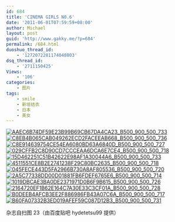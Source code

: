 ```yaml
---
id: 684
title: 'CINEMA GIRLS N0.6'
date: '2011-06-01T07:59:59+08:00'
author: Michael
layout: post
guid: 'http://www.gakky.me/?p=684'
permalink: /684.html
duoshuo_thread_id:
    - '1272072281174048803'
dsq_thread_id:
    - '2711150425'
Views:
    - '106'
categories:
    - 图片
tags:
    - smile
    - 新垣结衣
    - 日本
    - 美女
---
```


[![AAEC6B74DF59E23B99B69CB67DA4CA23_B500_900_500_733](http://www.yui-aragaki.org/wp-content/uploads/img/AAEC6B74DF59E23B99B69CB67DA4CA23_B500_900_500_733.jpeg)](http://www.yui-aragaki.org/wp-content/uploads/img/AAEC6B74DF59E23B99B69CB67DA4CA23_B1280_1280_697_1023.jpeg) [![C8EB4B065CAB049262ECD2FACEEAB668_B500_900_500_736](http://www.yui-aragaki.org/wp-content/uploads/img/C8EB4B065CAB049262ECD2FACEEAB668_B500_900_500_736.jpeg)](http://www.yui-aragaki.org/wp-content/uploads/img/C8EB4B065CAB049262ECD2FACEEAB668_B1280_1280_695_1024.jpeg) [![C8E914639754CE54EA6080BD63A6840D_B500_900_500_727](http://www.yui-aragaki.org/wp-content/uploads/img/C8E914639754CE54EA6080BD63A6840D_B500_900_500_727.jpeg)](http://www.yui-aragaki.org/wp-content/uploads/img/C8E914639754CE54EA6080BD63A6840D_B1280_1280_703_1023.jpeg) [![029CFFB2C8D90CD7CCCEAA6DCA6E7CE4_B500_900_500_718](http://www.yui-aragaki.org/wp-content/uploads/img/029CFFB2C8D90CD7CCCEAA6DCA6E7CE4_B500_900_500_718.jpeg)](http://www.yui-aragaki.org/wp-content/uploads/img/029CFFB2C8D90CD7CCCEAA6DCA6E7CE4_B1280_1280_712_1023.jpeg) [![15D462251C51B42622E98AF1A30044A6_B500_900_500_733](http://www.yui-aragaki.org/wp-content/uploads/img/15D462251C51B42622E98AF1A30044A6_B500_900_500_733.jpeg)](http://www.yui-aragaki.org/wp-content/uploads/img/15D462251C51B42622E98AF1A30044A6_B1280_1280_697_1023.jpeg) [![4511551CE8B2E2741238F29C80BC2635_B500_900_500_718](http://www.yui-aragaki.org/wp-content/uploads/img/4511551CE8B2E2741238F29C80BC2635_B500_900_500_718.jpeg)](http://www.yui-aragaki.org/wp-content/uploads/img/4511551CE8B2E2741238F29C80BC2635_B1280_1280_712_1023.jpeg) [![045FECE443D5FA2966B730A8AF805536_B500_900_500_720](http://www.yui-aragaki.org/wp-content/uploads/img/045FECE443D5FA2966B730A8AF805536_B500_900_500_720.jpeg)](http://www.yui-aragaki.org/wp-content/uploads/img/045FECE443D5FA2966B730A8AF805536_B1280_1280_711_1024.jpeg) [![2A5C77338DD00D01881FB6FDEF6765E6_B500_900_500_714](http://www.yui-aragaki.org/wp-content/uploads/img/2A5C77338DD00D01881FB6FDEF6765E6_B500_900_500_714.jpeg)](http://www.yui-aragaki.org/wp-content/uploads/img/2A5C77338DD00D01881FB6FDEF6765E6_B1280_1280_716_1023.jpeg) [![1019DBCAE3BA0DE2371971D0B6F9B615_B500_900_500_726](http://www.yui-aragaki.org/wp-content/uploads/img/1019DBCAE3BA0DE2371971D0B6F9B615_B500_900_500_726.jpeg)](http://www.yui-aragaki.org/wp-content/uploads/img/1019DBCAE3BA0DE2371971D0B6F9B615_B1280_1280_704_1023.jpeg) [![2164720EF1B62E164C7A30E33C3CF01A_B500_900_500_728](http://www.yui-aragaki.org/wp-content/uploads/img/2164720EF1B62E164C7A30E33C3CF01A_B500_900_500_728.jpeg)](http://www.yui-aragaki.org/wp-content/uploads/img/2164720EF1B62E164C7A30E33C3CF01A_B1280_1280_703_1024.jpeg) [![B0DEEB4AFCB3EE2F886986FB43A07C6A_B500_900_500_717](http://www.yui-aragaki.org/wp-content/uploads/img/B0DEEB4AFCB3EE2F886986FB43A07C6A_B500_900_500_717.jpeg)](http://www.yui-aragaki.org/wp-content/uploads/img/B0DEEB4AFCB3EE2F886986FB43A07C6A_B1280_1280_713_1023.jpeg) [![B60FA07332B3ED019AFEF59C087D12B3_B500_900_500_731](http://www.yui-aragaki.org/wp-content/uploads/img/B60FA07332B3ED019AFEF59C087D12B3_B500_900_500_731.jpeg)](http://www.yui-aragaki.org/wp-content/uploads/img/B60FA07332B3ED019AFEF59C087D12B3_B1280_1280_699_1023.jpeg)

杂志自扫图 23（由百度贴吧 hydetetsu99 提供）